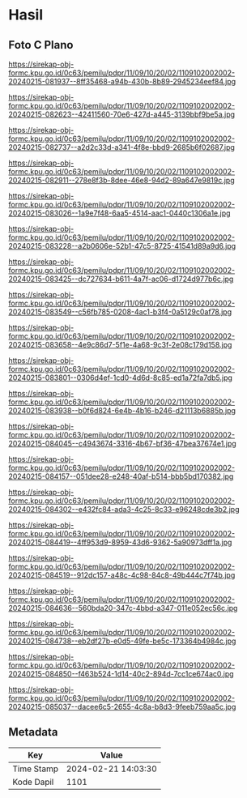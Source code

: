 # Hasil

## Foto C Plano

https://sirekap-obj-formc.kpu.go.id/0c63/pemilu/pdpr/11/09/10/20/02/1109102002002-20240215-081937--8ff35468-a94b-430b-8b89-2945234eef84.jpg

https://sirekap-obj-formc.kpu.go.id/0c63/pemilu/pdpr/11/09/10/20/02/1109102002002-20240215-082623--42411560-70e6-427d-a445-3139bbf9be5a.jpg

https://sirekap-obj-formc.kpu.go.id/0c63/pemilu/pdpr/11/09/10/20/02/1109102002002-20240215-082737--a2d2c33d-a341-4f8e-bbd9-2685b6f02687.jpg

https://sirekap-obj-formc.kpu.go.id/0c63/pemilu/pdpr/11/09/10/20/02/1109102002002-20240215-082911--278e8f3b-8dee-46e8-94d2-89a647e9819c.jpg

https://sirekap-obj-formc.kpu.go.id/0c63/pemilu/pdpr/11/09/10/20/02/1109102002002-20240215-083026--1a9e7f48-6aa5-4514-aac1-0440c1306a1e.jpg

https://sirekap-obj-formc.kpu.go.id/0c63/pemilu/pdpr/11/09/10/20/02/1109102002002-20240215-083228--a2b0606e-52b1-47c5-8725-41541d89a9d6.jpg

https://sirekap-obj-formc.kpu.go.id/0c63/pemilu/pdpr/11/09/10/20/02/1109102002002-20240215-083425--dc727634-b611-4a7f-ac06-d1724d977b6c.jpg

https://sirekap-obj-formc.kpu.go.id/0c63/pemilu/pdpr/11/09/10/20/02/1109102002002-20240215-083549--c56fb785-0208-4ac1-b3f4-0a5129c0af78.jpg

https://sirekap-obj-formc.kpu.go.id/0c63/pemilu/pdpr/11/09/10/20/02/1109102002002-20240215-083658--4e9c86d7-5f1e-4a68-9c3f-2e08c179d158.jpg

https://sirekap-obj-formc.kpu.go.id/0c63/pemilu/pdpr/11/09/10/20/02/1109102002002-20240215-083801--0306d4ef-1cd0-4d6d-8c85-ed1a72fa7db5.jpg

https://sirekap-obj-formc.kpu.go.id/0c63/pemilu/pdpr/11/09/10/20/02/1109102002002-20240215-083938--b0f6d824-6e4b-4b16-b246-d21113b6885b.jpg

https://sirekap-obj-formc.kpu.go.id/0c63/pemilu/pdpr/11/09/10/20/02/1109102002002-20240215-084045--c4943674-3316-4b67-bf36-47bea37674e1.jpg

https://sirekap-obj-formc.kpu.go.id/0c63/pemilu/pdpr/11/09/10/20/02/1109102002002-20240215-084157--051dee28-e248-40af-b514-bbb5bd170382.jpg

https://sirekap-obj-formc.kpu.go.id/0c63/pemilu/pdpr/11/09/10/20/02/1109102002002-20240215-084302--e432fc84-ada3-4c25-8c33-e96248cde3b2.jpg

https://sirekap-obj-formc.kpu.go.id/0c63/pemilu/pdpr/11/09/10/20/02/1109102002002-20240215-084419--4ff953d9-8959-43d6-9362-5a90973dff1a.jpg

https://sirekap-obj-formc.kpu.go.id/0c63/pemilu/pdpr/11/09/10/20/02/1109102002002-20240215-084519--912dc157-a48c-4c98-84c8-49b444c7f74b.jpg

https://sirekap-obj-formc.kpu.go.id/0c63/pemilu/pdpr/11/09/10/20/02/1109102002002-20240215-084636--560bda20-347c-4bbd-a347-011e052ec56c.jpg

https://sirekap-obj-formc.kpu.go.id/0c63/pemilu/pdpr/11/09/10/20/02/1109102002002-20240215-084738--eb2df27b-e0d5-49fe-be5c-173364b4984c.jpg

https://sirekap-obj-formc.kpu.go.id/0c63/pemilu/pdpr/11/09/10/20/02/1109102002002-20240215-084850--f463b524-1d14-40c2-894d-7cc1ce674ac0.jpg

https://sirekap-obj-formc.kpu.go.id/0c63/pemilu/pdpr/11/09/10/20/02/1109102002002-20240215-085037--dacee6c5-2655-4c8a-b8d3-9feeb759aa5c.jpg


## Metadata

| Key        | Value               |
| ---------- | ------------------- |
| Time Stamp | 2024-02-21 14:03:30 |
| Kode Dapil | 1101                |



